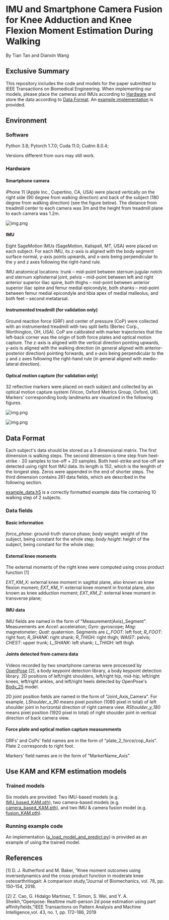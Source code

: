 # IMU and Smartphone Camera Fusion for Knee Adduction and Knee Flexion Moment Estimation During Walking
By Tian Tan and Dianxin Wang

## Exclusive Summary
This repository includes the code and models for the paper submitted to IEEE Transactions on Biomedical Engineering.
When implementing our models, please place the cameras and IMUs according to [Hardware](#hardware)
and store the data according to [Data Format](#data-format).
An [example implementation](#running-example-code) is provided.

## Environment

### Software
Python 3.8; Pytorch 1.7.0; Cuda 11.0; Cudnn 8.0.4;

Versions different from ours may still work.

### Hardware
#### Smartphone camera
iPhone 11 (Apple Inc., Cupertino, CA, USA)
were placed vertically on the right side (90 degree from walking direction)
and back of the subject (180 degree from walking direction) (see the figure below). 
The distance from treadmill center to each camera was 3m 
and the height from treadmill plane to each camera was 1.2m.

![img.png](figures/readme_fig/camera_loc.png)

#### IMU
Eight SageMotion IMUs (SageMotion, Kalispell, MT, USA) were placed on each subject.
For each IMU, its z-axis is aligned with the body segment surface normal,
y-axis points upwards,
and x-axis being perpendicular to the y and z axes following the right-hand rule.

IMU anatomical locations: 
trunk – mid-point between sternum jugular notch and sternum xiphisternal joint,
pelvis – mid-point between left and right anterior superior iliac spine,
both thighs – mid-point between anterior superior iliac spine and femur medial epicondyle,
both shanks – mid-point between femur medial epicondyle and tibia apex of medial malleolus,
and both feet – second metatarsal.

#### Instrumented treadmill (for validation only)
Ground reaction force (GRF) and center of pressure (CoP) were collected with an instrumented treadmill 
with two split belts (Bertec Corp., Worthington, OH, USA).
CoP are calibrated with marker trajectories that the left-back corner was the origin of both force plates and optical motion capture.
The z-axis is aligned with the vertical direction pointing upwards,
y-axis is aligned with the walking direction
(in general aligned with anterior-posterior direction) pointing forwards,
and x-axis being perpendicular to the y and z axes following the right-hand rule
(in general aligned with medio-lateral direction).

#### Optical motion capture (for validation only)
32 reflective markers were placed on each subject and collected by an optical motion capture system
(Vicon, Oxford Metrics Group, Oxford, UK). Markers' corresponding body landmarks are visualized in the following figures.

![img.png](figures/readme_fig/markers_anterior_view.png)

![img.png](figures/readme_fig/markers_posterior_view.png)

## Data Format 
Each subject's data should be stored as a 3 dimensional matrix.
The first dimension is walking steps. The second dimension is
time step from heel-strike - 20 samples to toe-off + 20 samples. Both heel-strike and toe-off are detected using right
foot IMU data. Its length is 152, which is the lenghth of the longest step. Zeros were appended in the end of shorter
steps. The third dimension contains 261 data fields, which are described in the following section.

[example_data.h5](./trained_models_and_example_data/example_data.h5) is a correctly formatted example data file
containing 10 walking step of 2 subjects.

### Data fields
#### Basic information

_force_phase_: ground-truth stance phase;
_body weight_: weight of the subject, being constant for the whole step;
_body height_: height of the subject, being constant for the whole step;

#### External knee moments
The external moments of the right knee were computed using cross product function [1]

_EXT_KM_X_: external knee moment in sagittal plane, also known as knee flexion moment;
_EXT_KM_Y_: external knee moment in frontal plane, also known as knee adduction moment;
_EXT_KM_Z_: external knee moment in transverse plane;

#### IMU data
IMU fields are named in the form of "Measurement(Axis)_Segment".
Measurements are _Accel_: acceleration;
_Gyro_: gyroscope; _Mag_: magnetometer; _Quat_: quaternion.
Segments are _L_FOOT_: left foot; _R_FOOT_: right foot; _R_SHANK_: right shank;
_R_THIGH_: right thigh; _WAIST_: pelvis; _CHEST_: upper trunk;
_L_SHANK_: left shank; _L_THIGH_: left thigh

#### Joints detected from camera data
Videos recorded by two smartphone cameras were processed by
<a href="https://github.com/CMU-Perceptual-Computing-Lab/openpose" target="_blank">OpenPose</a> [2], a body keypoint detection library,
a body keypoint detection library. 2D positions of left/right shoulders, left/right hip, mid-hip, left/right knees,
left/right ankles, and left/right heels detected by OpenPose's
<a href="https://github.com/CMU-Perceptual-Computing-Lab/openpose/blob/18de3a0010dd65484b3eb357b5c3679c9a2fdf43/doc/02_output.md" target="_blank">Body_25</a> model.

2D joint position fields are named in the form of "Joint_Axis_Camera".
For example, _LShoulder_x_90_ means pixel position (1080 pixel in total) of left shoulder joint in horizontal direction of right camera view.
_RShoulder_y_180_ means pixel position (1920 pixel in total) of right shoulder joint in vertical direction of back camera view.

#### Force plate and optical motion capture measurements
GRFs' and CoPs' field names are in the form of "plate_2_force/cop_Axis". Plate 2 corresponds to right foot.

Markers' field names are in the form of "MarkerName_Axis".

## Use KAM and KFM estimation models
### Trained models
Six models are provided:
Two IMU-based models (e.g. [IMU_based_KAM.pth](./trained_models_and_example_data/IMU_based_KAM.pth)),
two camera-based models (e.g. [camera_based_KAM.pth](./trained_models_and_example_data/camera_based_KAM.pth)), and
two IMU & camera fusion model (e.g. [fusion_KAM.pth](./trained_models_and_example_data/fusion_KAM.pth)).

### Running example code
An implementation ([a_load_model_and_predict.py](a_load_model_and_predict.py)) is provided
as an example of using the trained model.

## References
[1] D. J. Rutherford and M. Baker, “Knee moment outcomes using inversedynamics and the cross product function in 
moderate knee osteoarthritisgait: A comparison study,”Journal of Biomechanics, vol. 78, pp. 150–154, 2018.

[2] Z. Cao, G. Hidalgo Martinez, T. Simon, S. Wei, and Y. A. Sheikh,“Openpose: Realtime multi-person 2d pose estimation
using part affinityfields,”IEEE Transactions on Pattern Analysis and Machine Intelligence,vol. 43, no. 1, pp. 172–186,
2019

